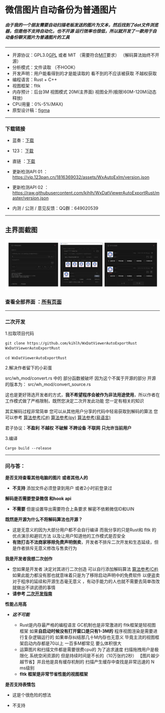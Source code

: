 # 微信图片自动备份为普通图片

##### 由于我的一个朋友需要自动扫描老板发送的图片为文本，然后找到了dat文件浏览器，但是他不支持自动化，也不开源 运行效率也很低，所以就开发了一款用于自动备份聊天图片为普通图片的工具

------------------------------------------------------------------------------------

* 开源协议：GPL3.0[GPL](LICENSE-GPL) 或者  MIT （需要符合[MIT](LICENSE-MIT)要求）   （解码算法始终不开源） 
* 分析模式：文件读取 （不HOOK）
* 开发声明：用户能看得到的才是能读取的 看不到的不应该被获取 不越权获取
* 编程语言：Rust + C++
* 视图框架：fltk
* 内存预计：后台3M  视图模式 20M(主界面)   视图全开(极限)60M-120M(动态释放)  
* CPU用量：0%-5%(MAX)
* 原型设计稿：[figma](https://www.figma.com/file/P8N6kkSalILa1jWpLUE2gi/WxAutoExIm?type=design&node-id=0%3A1&mode=design&t=RlcMyPrXu9xlDL5p-1)



----------------------------

### 下载链接

* 蓝奏：[下载](https://kiic.lanzouw.com/iVywr19jnfkd)

* 123： [下载](https://www.123pan.com/s/UCaqVv-9AoMA.html)

* 直链 ：[下载](https://vip.123pan.cn/1816369032/assets/WxDatViewerAutoExportRust.zip)

* 更新检测API 01 ：https://vip.123pan.cn/1816369032/assets/WxAutoExIm/version.json
* 更新检测API 02 ：https://raw.githubusercontent.com/kihlh/WxDatViewerAutoExportRust/master/version.json
* 内测 / 公测 / 意见反馈：QQ群：649020539  
  
------------------------------

主界面截图
------------------------------
![img](assets/main_all.png)

### 查看全部界面 ：[所有页面](./assets/demo.md)

----------------------------------------------------------
### 二次开发

1.拉取项目代码

```shell
git clone https://github.com/kihlh/WxDatViewerAutoExportRust WxDatViewerAutoExportRust

cd WxDatViewerAutoExportRust
```



2.解决作者留下的小彩蛋

src/wh_mod/convert.rs 中的 部分函数被破坏 因为这个不属于开源的部分 开源的版本为： src/wh_mod/convert_source.rs

这也是更好筛选开发者的方式，**我不希望程序会被作为非法用途使用**，所以作者在工作模式做了严格限制，既然您决定二次开发此功能 您一定有相关的知识

其实解码过程非常简单 您可以从其他用户分享的代码中轻易获取到解码的算法 您可以参考  [算法参考(C#)](https://www.52pojie.cn/forum.php?mod=viewthread&tid=1507922&highlight=dat)      [算法参考(py)](https://www.52pojie.cn/forum.php?mod=viewthread&tid=1814264&highlight=dat)   [算法参考(易语言)](https://www.52pojie.cn/forum.php?mod=viewthread&tid=1457843&highlight=dat) 

君子协议：**不盈利**   **不越权**   **不破解**  **不跨设备**   **不联网**  **只允许当前用户**



3.编译

```shell
Cargo build --release
```



----------------------------
### 问与答：

**是否支持查看其他电脑的图片 或者其他人的**

- **不支持** 添加文件必须登录到用户 或者2小时前登录过



**解码是否需要登录微信 和hook api**

- **不需要** 但是设置导出需要符合上条要求 解密不依赖微信ID和UIN



**既然是开源为什么不将解码算法也开源？**

- 这是无意义的因为大部分用户都不会自行编译 而我分享的只是Rust和 fltk 的优点演示和避坑方法 以及让用户知道他的工作模式是否安全
- **有效打击不法商家移除免费声明倒卖**，开发者不排斥二次开发和生态延续，但是作者排斥无意义修改与售卖行为



**我是开发者我想二次创作**

- 您如果是开发者 决定对其进行二次创造 可以自行添加解码算法 [算法参考(C#)](https://www.52pojie.cn/forum.php?mod=viewthread&tid=1507922&highlight=dat) 如果此能力都没有那也就意味着只是为了移除启动声明中的免费软件 以便盗卖 对于程序的延续和开源生态毫无意义 ，有动手能力的人也就不需要去简单改改就做出不讲武德的事情
- **请参考 [二次开发指南](#二次开发)**



**性能占用高**

- ***这不可能***

  - Rust是内存最严格的编程语言 GC机制也是非常激进的 fltk框架是轻视图框架 如果**自启动时候没有打开窗口是只有1-3M的** 程序视图渲染是需要进行复杂逻辑运行的 如果单存纠结那几十M内存也无意义 毕竟主流的视图框架启动内存都是70以上 一百多M都常见 要么体积很大
  - 运算图片和扫描文件都是需要很费cpu的 为了追求速度 扫描拖拽用户是极限化 系统空闲资源的 但是持续时间是不长的（10万张约2秒） 【图片越少越节省】并且他是具有缓存机制的 扫描产生缓存中查找是非常迅速的 N ms级别
  - **fltk 框架是非常节省性能的视图框架**
  
  

**是否支持表情包**

- 这是个很危险的想法

- 不支持
